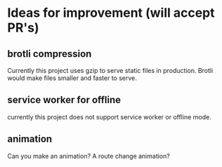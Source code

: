 # Ideas for improvement (will accept PR's)

## brotli compression

Currently this project uses gzip to serve static files in production. Brotli would make files smaller and faster to serve.

## service worker for offline

currently this project does not support service worker or offline mode.

## animation

Can you make an animation? A route change animation?
